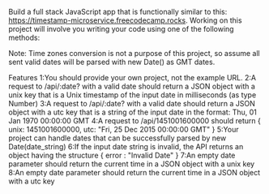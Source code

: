 Build a full stack JavaScript app that is functionally similar to this: https://timestamp-microservice.freecodecamp.rocks. Working on this project will involve you writing your code using one of the following methods:

Note: Time zones conversion is not a purpose of this project, so assume all sent valid dates will be parsed with new Date() as GMT dates.

Features
1:You should provide your own project, not the example URL.
2:A request to /api/:date? with a valid date should return a JSON object with a unix key that is a Unix timestamp of the input date in milliseconds (as type Number)
3:A request to /api/:date? with a valid date should return a JSON object with a utc key that is a string of the input date in the format: Thu, 01 Jan 1970 00:00:00 GMT
4:A request to /api/1451001600000 should return { unix: 1451001600000, utc: "Fri, 25 Dec 2015 00:00:00 GMT" }
5:Your project can handle dates that can be successfully parsed by new Date(date_string)
6:If the input date string is invalid, the API returns an object having the structure { error : "Invalid Date" }
7:An empty date parameter should return the current time in a JSON object with a unix key
8:An empty date parameter should return the current time in a JSON object with a utc key